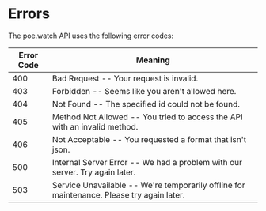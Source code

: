 # Errors
The poe.watch API uses the following error codes:


Error Code | Meaning
---------- | -------
400 | Bad Request -- Your request is invalid.
403 | Forbidden -- Seems like you aren't allowed here.
404 | Not Found -- The specified id could not be found.
405 | Method Not Allowed -- You tried to access the API with an invalid method.
406 | Not Acceptable -- You requested a format that isn't json.
500 | Internal Server Error -- We had a problem with our server. Try again later.
503 | Service Unavailable -- We're temporarily offline for maintenance. Please try again later.
